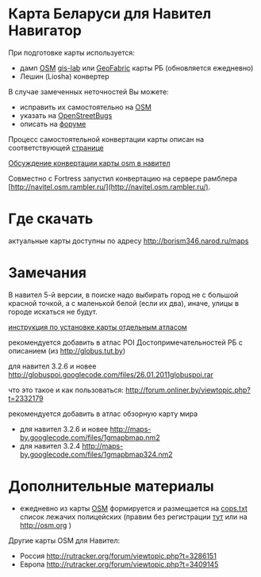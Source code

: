 # Карта Беларуси для Навител Навигатор

При подготовке карты используется:<br>
* дамп [OSM](http://osm.org) [gis-lab](http://data.gis-lab.info/osm_dump/dump/latest/BY.osm.pbf) или [GeoFabric](http://download.geofabrik.de/osm/europe/) карты РБ (обновляется ежедневно)
* Лешин (Liosha) конвертер

В случае замеченных неточностей Вы можете:

* исправить их самостоятельно на <a href='http://osm.org'>OSM</a>
* указать на <a href='http://openstreetbugs.schokokeks.org/?zoom=7&lat=53.72389&lon=28.24214&layers=B00T'>OpenStreetBugs</a>
* описать на <a href='http://forum.openstreetmap.org/viewforum.php?id=35'>форуме</a>

Процесс самостоятельной конвертации карты описан на соответствующей [странице](convert_map.md)

[Обсуждение конвертации карты osm в навител](http://forum.openstreetmap.org/viewtopic.php?id=4236)

Совместно с Fortress запустил конвертацию на сервере рамблера [http://navitel.osm.rambler.ru/](http://navitel.osm.rambler.ru/).

# Где скачать

актуальные карты доступны по адресу http://borism346.narod.ru/maps

# Замечания

В навител 5-й версии, в поиске надо выбирать город не с большой красной точкой, а с маленькой белой (если их два), иначе, улицы в городе искаться не будут.

<a href='http://forum.openstreetmap.org/viewtopic.php?pid=218720#p218720'>инструкция по установке карты отдельным атласом</a>

рекомендуется добавить в атлас POI Достопримечательностей РБ с описанием (из <a href='http://globus.tut.by'>http://globus.tut.by</a>)

для навител 3.2.6 и новее <a href='http://globuspoi.googlecode.com/files/26.01.2011globuspoi.rar'>http://globuspoi.googlecode.com/files/26.01.2011globuspoi.rar</a>

что это такое и как пользоваться: <a href='http://forum.onliner.by/viewtopic.php?t=2332179'>http://forum.onliner.by/viewtopic.php?t=2332179</a>

рекомендуется добавить в атлас обзорную карту мира

* для навител 3.2.6 и новее <a href='http://maps-by.googlecode.com/files/1gmapbmap.nm2'>http://maps-by.googlecode.com/files/1gmapbmap.nm2</a>
* для навител 3.2.4 <a href='http://maps-by.googlecode.com/files/1gmapbmap324.nm2'>http://maps-by.googlecode.com/files/1gmapbmap324.nm2</a>

# Дополнительные материалы

* ежедневно из карты <a href='http://osm.org'>OSM</a> формируется и размещается на <a href='http://latlon.org/~komzpa/cops/cops.txt'>cops.txt</a> список лежачих полицейских (правим без регистрации <a href='http://latlon.org/tc/'>тут</a> или на <a href='http://osm.org'>http://osm.org</a> )

Другие карты OSM для Навител:

* Россия  <a href='http://rutracker.org/forum/viewtopic.php?t=3286151'>http://rutracker.org/forum/viewtopic.php?t=3286151</a>
* Европа  <a href='http://rutracker.org/forum/viewtopic.php?t=3409145'>http://rutracker.org/forum/viewtopic.php?t=3409145</a>
